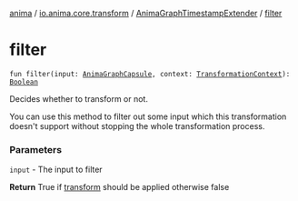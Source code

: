 [anima](../../index.md) / [io.anima.core.transform](../index.md) / [AnimaGraphTimestampExtender](index.md) / [filter](./filter.md)

# filter

`fun filter(input: `[`AnimaGraphCapsule`](../../io.anima.transform/-anima-graph-capsule/index.md)`, context: `[`TransformationContext`](../../io.anima.transform/-transformation-context/index.md)`): `[`Boolean`](https://kotlinlang.org/api/latest/jvm/stdlib/kotlin/-boolean/index.html)

Decides whether to transform or not.

You can use this method to filter out some input which
this transformation doesn't support without stopping
the whole transformation process.

### Parameters

`input` - The input to filter

**Return**
True if [transform](../../io.anima.transform/-transformation/transform.md) should be applied otherwise false

